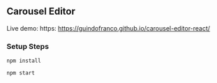 ## Carousel Editor

Live demo: https: https://guindofranco.github.io/carousel-editor-react/

### Setup Steps
`npm install`

`npm start`